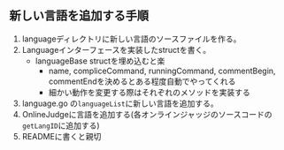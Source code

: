 ## 新しい言語を追加する手順

1. languageディレクトリに新しい言語のソースファイルを作る。
2. Languageインターフェースを実装したstructを書く。
    - languageBase structを埋め込むと楽
        - name, compliceCommand, runningCommand, commentBegin, commentEndを決めるとある程度自動でやってくれる
        - 細かい動作を変更する際はそれぞれのメソッドを実装する
3. language.go の`languageList`に新しい言語を追加する。
4. OnlineJudgeに言語を追加する(各オンラインジャッジのソースコードの`getLangID`に追加する)
5. READMEに書くと親切